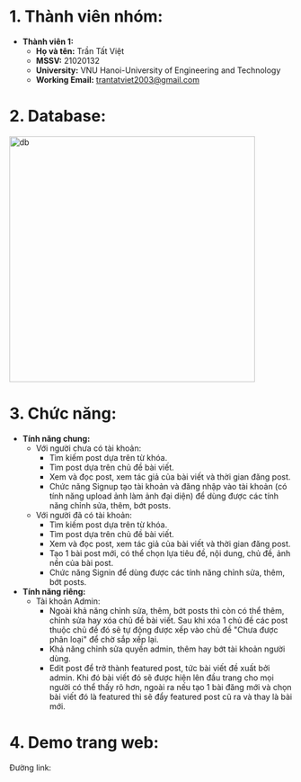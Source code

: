 # 1. Thành viên nhóm:
* **Thành viên 1:**
  * **Họ và tên:** Trần Tất Việt
  * **MSSV:** 21020132
  * **University:** VNU Hanoi-University of Engineering and Technology
  * **Working Email:** trantatviet2003@gmail.com
# 2. Database:
<img width="437" alt="db" src="https://user-images.githubusercontent.com/100561242/207784868-133b1d35-5f45-40d3-9600-9473cd4361aa.png">

# 3. Chức năng:
* **Tính năng chung:**
  * Với người chưa có tài khoản:
    * Tìm kiếm post dựa trên từ khóa.
    * Tìm post dựa trên chủ đề bài viết.
    * Xem và đọc post, xem tác giả của bài viết và thời gian đăng post.
    * Chức năng Signup tạo tài khoản và đăng nhập vào tài khoản (có tính năng upload ảnh làm ảnh đại diện) để dùng được các tính năng chỉnh sửa, thêm, bớt posts.
  * Với người đã có tài khoản:
    * Tìm kiếm post dựa trên từ khóa.
    * Tìm post dựa trên chủ đề bài viết.
    * Xem và đọc post, xem tác giả của bài viết và thời gian đăng post.
    * Tạo 1 bài post mới, có thể chọn lựa tiêu đề, nội dung, chủ đề, ảnh nền của bài post.
    * Chức năng Signin để dùng được các tính năng chỉnh sửa, thêm, bớt posts.
* **Tính năng riêng:**
  * Tài khoản Admin:
    * Ngoài khả năng chỉnh sửa, thêm, bớt posts thì còn có thể thêm, chỉnh sửa hay xóa chủ đề bài viết. Sau khi xóa 1 chủ đề các post thuộc chủ đề đó sẽ tự động được xếp vào chủ đề "Chưa được phân loại" để chờ sắp xếp lại.
    * Khả năng chỉnh sửa quyền admin, thêm hay bớt tài khoản người dùng.
    * Edit post để trở thành featured post, tức bài viết đề xuất bởi admin. Khi đó bài viết đó sẽ được hiện lên đầu trang cho mọi người có thể thấy rõ hơn, ngoài ra nếu tạo 1 bài đăng mới và chọn bài viết đó là featured thì sẽ đẩy featured post cũ ra và thay là bài mới.
# 4. Demo trang web:
Đường link: 
